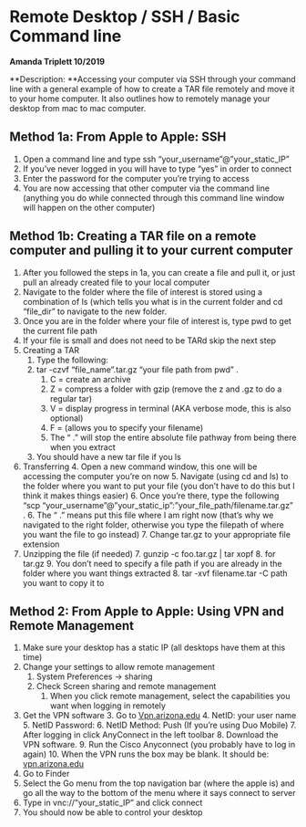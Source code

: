 # Remote Desktop / SSH / Basic Command line

**Amanda Triplett 10/2019**

**Description:  **Accessing your computer via SSH through your command line with a general example of how to create a TAR file remotely and move it to your home computer. It also outlines how to remotely manage your desktop from mac to mac computer.


## Method 1a: From Apple to Apple: SSH 



1. Open a command line and type ssh “your_username”@”your_static_IP”
2. If you’ve never logged in you will have to type “yes” in order to connect 
3. Enter the password for the computer you’re trying to access 
4. You are now accessing that other computer via the command line (anything you do while connected through this command line window will happen on the other computer) 


## Method 1b: Creating a TAR file on a remote computer and pulling it to your current computer 



1. After you followed the steps in 1a, you can create a file and pull it, or just pull an already created file to your local computer 
2. Navigate to the folder where the file of interest is stored using  a combination of ls (which tells you what is in the current folder and cd “file_dir” to navigate to the new folder. 
3. Once you are in the folder where your file of interest is, type pwd to get the current file path
4. If your file is small and does not need to be TARd skip the next step
5. Creating a TAR
    1. Type the following: 
    2. tar -czvf “file_name”.tar.gz “your file path from pwd” .
        1. C = create an archive 
        2. Z = compress a folder with gzip (remove the z and .gz to do a regular tar)
        3. V = display progress in terminal (AKA verbose mode, this is also optional)
        4. F =  (allows you to specify your filename)
        5. The “ .” will stop the entire absolute file pathway from being there when you extract
    3. You should have a new tar file if you ls 
6. Transferring
    4. Open a new command window, this one will be accessing the computer you’re on now
    5. Navigate (using cd and ls) to the folder where you want to put your file (you don’t have to do this but I think it makes things easier) 
    6. Once you’re there, type the following “scp “your_username”@”your_static_ip”:”your_file_path/filename.tar.gz” .
        6. The “ .” means put this file where I am right now (that’s why we navigated to the right folder, otherwise you type the filepath of where you want the file to go instead) 
        7. Change tar.gz to your appropriate file extension
7. Unzipping the file (if needed)
    7. gunzip -c foo.tar.gz | tar xopf 
        8. for tar.gz
        9. You don’t need to specify a file path if you are already in the folder where you want things extracted
    8. tar -xvf filename.tar -C path you want to copy it to


## Method 2: From Apple to Apple: Using VPN and Remote Management



1. Make sure your desktop has a static IP (all desktops have them at this time) 
2. Change your settings to allow remote management
    1. System Preferences -> sharing
    2. Check Screen sharing and remote management
        1. When you click remote management, select the capabilities you want when logging in remotely 
3. Get the VPN software
    3. Go to [Vpn.arizona.edu](http://vpn.arizona.edu/)
    4. NetID: your user name
    5. NetID Password:
    6. NetID Method: Push  (If you’re using Duo Mobile)
    7. After logging in click AnyConnect in the left toolbar
    8. Download the VPN software.
    9. Run the Cisco Anyconnect (you probably have to log in again)
    10. When the VPN runs the box may be blank. It should be: [vpn.arizona.edu](http://vpn.arizona.edu/)
4. Go to Finder
5. Select the Go menu from the top navigation bar (where the apple is) and go all the way to the bottom of the menu where it says connect to server
6. Type in vnc://”your_static_IP” and click connect 
7. You should now be able to control your desktop 